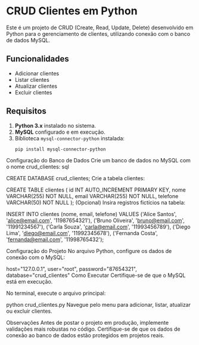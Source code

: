 # CRUD Clientes em Python

Este é um projeto de CRUD (Create, Read, Update, Delete) desenvolvido em Python para o gerenciamento de clientes, utilizando conexão com o banco de dados MySQL.

## Funcionalidades
- Adicionar clientes
- Listar clientes
- Atualizar clientes
- Excluir clientes

## Requisitos
1. **Python 3.x** instalado no sistema.
2. **MySQL** configurado e em execução.
3. Biblioteca `mysql-connector-python` instalada:
   ```bash
   pip install mysql-connector-python
Configuração do Banco de Dados
Crie um banco de dados no MySQL com o nome crud_clientes:
sql

CREATE DATABASE crud_clientes;
Crie a tabela clientes:

CREATE TABLE clientes (
    id INT AUTO_INCREMENT PRIMARY KEY,
    nome VARCHAR(255) NOT NULL,
    email VARCHAR(255) NOT NULL,
    telefone VARCHAR(50) NOT NULL
);
(Opcional) Insira registros fictícios na tabela:

INSERT INTO clientes (nome, email, telefone)
VALUES 
    ('Alice Santos', 'alice@email.com', '11987654321'),
    ('Bruno Oliveira', 'bruno@email.com', '11991234567'),
    ('Carla Souza', 'carla@email.com', '11993456789'),
    ('Diego Lima', 'diego@email.com', '11992345678'),
    ('Fernanda Costa', 'fernanda@email.com', '11998765432');


    
Configuração do Projeto
No arquivo Python, configure os dados de conexão com o MySQL:


host="127.0.0.1",
user="root",
password="87654321",
database="crud_clientes"
Como Executar
Certifique-se de que o MySQL está em execução.

No terminal, execute o arquivo principal:


python crud_clientes.py
Navegue pelo menu para adicionar, listar, atualizar ou excluir clientes.

Observações
Antes de postar o projeto em produção, implemente validações mais robustas no código.
Certifique-se de que os dados de conexão ao banco de dados estão protegidos em projetos reais.
